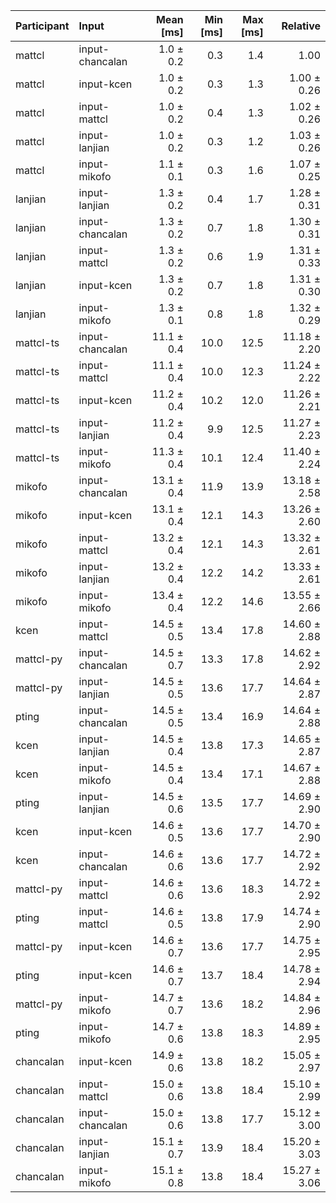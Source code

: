 | Participant | Input | Mean [ms] | Min [ms] | Max [ms] | Relative |
|:---|:---|---:|---:|---:|---:|
| mattcl | input-chancalan | 1.0 ± 0.2 | 0.3 | 1.4 | 1.00 |
| mattcl | input-kcen | 1.0 ± 0.2 | 0.3 | 1.3 | 1.00 ± 0.26 |
| mattcl | input-mattcl | 1.0 ± 0.2 | 0.4 | 1.3 | 1.02 ± 0.26 |
| mattcl | input-lanjian | 1.0 ± 0.2 | 0.3 | 1.2 | 1.03 ± 0.26 |
| mattcl | input-mikofo | 1.1 ± 0.1 | 0.3 | 1.6 | 1.07 ± 0.25 |
| lanjian | input-lanjian | 1.3 ± 0.2 | 0.4 | 1.7 | 1.28 ± 0.31 |
| lanjian | input-chancalan | 1.3 ± 0.2 | 0.7 | 1.8 | 1.30 ± 0.31 |
| lanjian | input-mattcl | 1.3 ± 0.2 | 0.6 | 1.9 | 1.31 ± 0.33 |
| lanjian | input-kcen | 1.3 ± 0.2 | 0.7 | 1.8 | 1.31 ± 0.30 |
| lanjian | input-mikofo | 1.3 ± 0.1 | 0.8 | 1.8 | 1.32 ± 0.29 |
| mattcl-ts | input-chancalan | 11.1 ± 0.4 | 10.0 | 12.5 | 11.18 ± 2.20 |
| mattcl-ts | input-mattcl | 11.1 ± 0.4 | 10.0 | 12.3 | 11.24 ± 2.22 |
| mattcl-ts | input-kcen | 11.2 ± 0.4 | 10.2 | 12.0 | 11.26 ± 2.21 |
| mattcl-ts | input-lanjian | 11.2 ± 0.4 | 9.9 | 12.5 | 11.27 ± 2.23 |
| mattcl-ts | input-mikofo | 11.3 ± 0.4 | 10.1 | 12.4 | 11.40 ± 2.24 |
| mikofo | input-chancalan | 13.1 ± 0.4 | 11.9 | 13.9 | 13.18 ± 2.58 |
| mikofo | input-kcen | 13.1 ± 0.4 | 12.1 | 14.3 | 13.26 ± 2.60 |
| mikofo | input-mattcl | 13.2 ± 0.4 | 12.1 | 14.3 | 13.32 ± 2.61 |
| mikofo | input-lanjian | 13.2 ± 0.4 | 12.2 | 14.2 | 13.33 ± 2.61 |
| mikofo | input-mikofo | 13.4 ± 0.4 | 12.2 | 14.6 | 13.55 ± 2.66 |
| kcen | input-mattcl | 14.5 ± 0.5 | 13.4 | 17.8 | 14.60 ± 2.88 |
| mattcl-py | input-chancalan | 14.5 ± 0.7 | 13.3 | 17.8 | 14.62 ± 2.92 |
| mattcl-py | input-lanjian | 14.5 ± 0.5 | 13.6 | 17.7 | 14.64 ± 2.87 |
| pting | input-chancalan | 14.5 ± 0.5 | 13.4 | 16.9 | 14.64 ± 2.88 |
| kcen | input-lanjian | 14.5 ± 0.4 | 13.8 | 17.3 | 14.65 ± 2.87 |
| kcen | input-mikofo | 14.5 ± 0.4 | 13.4 | 17.1 | 14.67 ± 2.88 |
| pting | input-lanjian | 14.5 ± 0.6 | 13.5 | 17.7 | 14.69 ± 2.90 |
| kcen | input-kcen | 14.6 ± 0.5 | 13.6 | 17.7 | 14.70 ± 2.90 |
| kcen | input-chancalan | 14.6 ± 0.6 | 13.6 | 17.7 | 14.72 ± 2.92 |
| mattcl-py | input-mattcl | 14.6 ± 0.6 | 13.6 | 18.3 | 14.72 ± 2.92 |
| pting | input-mattcl | 14.6 ± 0.5 | 13.8 | 17.9 | 14.74 ± 2.90 |
| mattcl-py | input-kcen | 14.6 ± 0.7 | 13.6 | 17.7 | 14.75 ± 2.95 |
| pting | input-kcen | 14.6 ± 0.7 | 13.7 | 18.4 | 14.78 ± 2.94 |
| mattcl-py | input-mikofo | 14.7 ± 0.7 | 13.6 | 18.2 | 14.84 ± 2.96 |
| pting | input-mikofo | 14.7 ± 0.6 | 13.8 | 18.3 | 14.89 ± 2.95 |
| chancalan | input-kcen | 14.9 ± 0.6 | 13.8 | 18.2 | 15.05 ± 2.97 |
| chancalan | input-mattcl | 15.0 ± 0.6 | 13.8 | 18.4 | 15.10 ± 2.99 |
| chancalan | input-chancalan | 15.0 ± 0.6 | 13.8 | 17.7 | 15.12 ± 3.00 |
| chancalan | input-lanjian | 15.1 ± 0.7 | 13.9 | 18.4 | 15.20 ± 3.03 |
| chancalan | input-mikofo | 15.1 ± 0.8 | 13.8 | 18.4 | 15.27 ± 3.06 |
